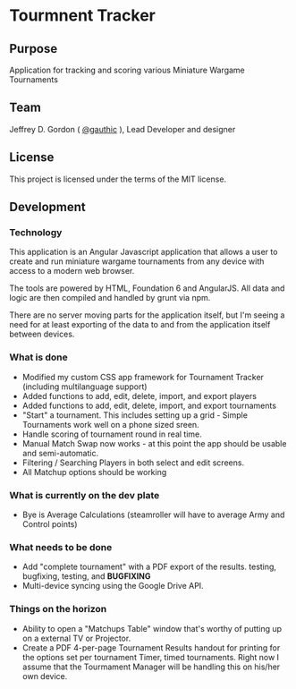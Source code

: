 # Tourmnent Tracker

## Purpose
Application for tracking and scoring various Miniature Wargame Tournaments

## Team
Jeffrey D. Gordon ( [@gauthic](https://twitter.com/gauthic/) ), Lead Developer and designer

## License
This project is licensed under the terms of the MIT license.


## Development
### Technology
This application is an Angular Javascript application that allows a user to create and run miniature wargame tournaments from any device with access to a modern web browser.

The tools are powered by HTML, Foundation 6 and AngularJS. All data and logic are then compiled and handled by grunt via npm.

There are no server moving parts for the application itself, but I'm seeing a need for at least exporting of the data to and from the application itself between devices.

### What is done
* Modified my custom CSS app framework for Tournament Tracker (including multilanguage support)
* Added functions to add, edit, delete, import, and export players
* Added functions to add, edit, delete, import, and export tournaments
* "Start" a tournament. This includes setting up a grid - Simple Tournaments work well on a phone sized sreen.
* Handle scoring of tournament round in real time.
* Manual Match Swap now works - at this point the app should be usable and semi-automatic.
* Filtering / Searching Players in both select and edit screens.
* All Matchup options should be working

### What is currently on the dev plate
* Bye is Average Calculations (steamroller will have to average Army and Control points)

### What needs to be done
* Add "complete tournament" with a PDF export of the results.
testing, bugfixing, testing, and **BUGFIXING**
* Multi-device syncing using the Google Drive API.

### Things on the horizon
* Ability to open a "Matchups Table" window that's worthy of putting up on a external TV or Projector.
* Create a PDF 4-per-page Tournament Results handout for printing for the options set per tournament
Timer, timed tournaments. Right now I assume that the Tourmament Manager will be handling this on his/her own device.
